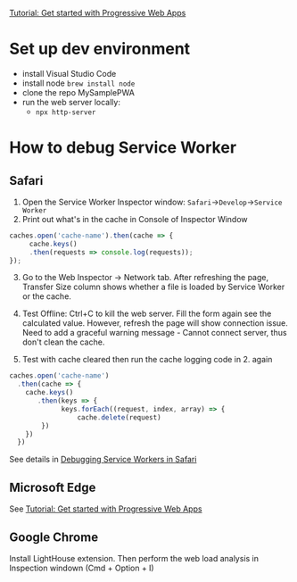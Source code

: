 [Tutorial: Get started with Progressive Web Apps](https://learn.microsoft.com/en-us/microsoft-edge/progressive-web-apps-chromium/how-to/)


# Set up dev environment
- install Visual Studio Code 
- install node  `brew install node`
- clone the repo MySamplePWA
- run the web server locally: 
    - `npx http-server`  


# How to debug Service Worker

## Safari 
1. Open the Service Worker Inspector window:  `Safari`->`Develop`->`Service Worker` 
2. Print out what's in the cache in Console of Inspector Window
```javascript 
caches.open('cache-name').then(cache => {
     cache.keys()
     .then(requests => console.log(requests));
});
```
3. Go to the Web Inspector -> Network tab. After refreshing the page, Transfer Size column shows whether a file is loaded by Service Worker or the cache.   

4. Test Offline:  Ctrl+C to kill the web server.  Fill the form again see the calculated value.  However, refresh the page will show connection issue.  Need to add a graceful warning message - Cannot connect server, thus don't clean the cache. 

5. Test with cache cleared then run the cache logging code in 2. again
```javascript
caches.open('cache-name')
  .then(cache => {
    cache.keys()
       .then(keys => {
             keys.forEach((request, index, array) => {
                 cache.delete(request)
        })
    })
  })


```
   
See details in [Debugging Service Workers in Safari](https://youtu.be/87RU7v6Y-bk?si=qwcP2ZUP98VuQEx_)

## Microsoft Edge 
See [Tutorial: Get started with Progressive Web Apps](https://learn.microsoft.com/en-us/microsoft-edge/progressive-web-apps-chromium/how-to/)

## Google Chrome
Install LightHouse extension. Then perform the web load analysis in Inspection windown (Cmd + Option + I)
